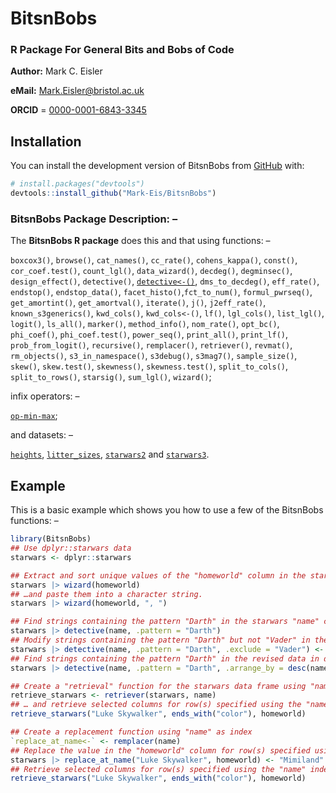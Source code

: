 
# BitsnBobs
### R Package For General Bits and Bobs of Code

**Author:** Mark C. Eisler

**eMail:** Mark.Eisler@bristol.ac.uk

**ORCID** = [0000-0001-6843-3345](https://orcid.org/0000-0001-6843-3345)

## Installation

You can install the development version of BitsnBobs from [GitHub](https://github.com/) with:

``` r
# install.packages("devtools")
devtools::install_github("Mark-Eis/BitsnBobs")
```
	
### BitsnBobs Package Description: –
The **BitsnBobs R package** does this and that using functions: –

`boxcox3()`, `browse()`, `cat_names()`, `cc_rate()`, `cohens_kappa()`, `const()`, `cor_coef.test()`, `count_lgl()`,
`data_wizard()`, `decdeg()`, `degminsec()`, `design_effect()`, `detective()`,
[`detective<-()`](https://mark-eis.github.io/BitsnBobs/reference/detective.html), `dms_to_decdeg()`, `eff_rate()`,
`endstop()`, `endstop_data()`, `facet_histo()`,`fct_to_num()`, `formul_pwrseq()`, `get_amortint()`, `get_amortval()`,
`iterate()`, `j()`, `j2eff_rate()`, `known_s3generics()`, `kwd_cols()`, `kwd_cols<-()`, `lf()`, `lgl_cols()`,
`list_lgl()`, `logit()`, `ls_all()`, `marker()`, `method_info()`, `nom_rate()`, `opt_bc()`, `phi_coef()`,
`phi_coef.test()`, `power_seq()`, `print_all()`, `print_lf()`, `prob_from_logit()`, `recursive()`, `remplacer()`,
`retriever()`, `revmat()`, `rm_objects()`, `s3_in_namespace()`, `s3debug()`, `s3mag7()`, `sample_size()`, `skew()`,
`skew.test()`, `skewness()`, `skewness.test()`, `split_to_cols()`, `split_to_rows()`, `starsig()`, `sum_lgl()`,
`wizard()`;

infix operators: –

[`op-min-max`](https://mark-eis.github.io/BitsnBobs/reference/op-min-max.html);

and datasets: –

[`heights`](https://mark-eis.github.io/BitsnBobs/reference/heights.html), [`litter_sizes`](https://mark-eis.github.io/BitsnBobs/reference/litter_sizes.html), [`starwars2`](https://mark-eis.github.io/BitsnBobs/reference/starwars2.html) and [`starwars3`](https://mark-eis.github.io/BitsnBobs/reference/starwars3.html).

## Example

This is a basic example which shows you how to use a few of the BitsnBobs functions: –

``` r
library(BitsnBobs)
## Use dplyr::starwars data
starwars <- dplyr::starwars

## Extract and sort unique values of the "homeworld" column in the starwars data
starwars |> wizard(homeworld)
## …and paste them into a character string.
starwars |> wizard(homeworld, ", ")

## Find strings containing the pattern "Darth" in the starwars "name" column
starwars |> detective(name, .pattern = "Darth")
## Modify strings containing the pattern "Darth" but not "Vader" in the "name" column
starwars |> detective(name, .pattern = "Darth", .exclude = "Vader") <- "Darth The First"
## Find strings containing the pattern "Darth" in the revised data in descending order
starwars |> detective(name, .pattern = "Darth", .arrange_by = desc(name))

## Create a "retrieval" function for the starwars data frame using "name" as index
retrieve_starwars <- retriever(starwars, name)
## … and retrieve selected columns for row(s) specified using the "name" index
retrieve_starwars("Luke Skywalker", ends_with("color"), homeworld)

## Create a replacement function using "name" as index
`replace_at_name<-` <- remplacer(name)
## Replace the value in the "homeworld" column for row(s) specified using the "name" index
starwars |> replace_at_name("Luke Skywalker", homeworld) <- "Mimiland"
## Retrieve selected columns for row(s) specified using the "name" index
retrieve_starwars("Luke Skywalker", ends_with("color"), homeworld)
```

